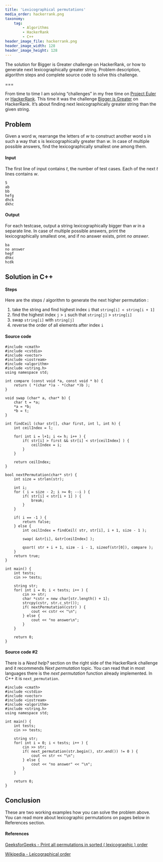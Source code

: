 ```yaml
---
title: 'Lexicographical permutations'
media_order: hackerrank.png
taxonomy:
    tag:
        - Algorithms
        - HackerRank
        - C++
header_image_file: hackerrank.png
header_image_width: 128
header_image_height: 128
---
```


The solution for Bigger is Greater challenge on HackerRank, or how to generate next lexicographically greater string. Problem description, algorithm steps and complete source code to solve this challenge.

===

From time to time I am solving “challenges” in my free time on [Project Euler](https://projecteuler.net/) or [HackerRank](https://www.hackerrank.com/). This time it was the challenge [Bigger is Greater](https://www.hackerrank.com/challenges/bigger-is-greater/problem) on HackerRank. It’s about finding next lexicographically greater string than the given string.

## Problem

Given a word w, rearrange the letters of *w* to construct another word s in such a way that s is lexicographically greater than *w*. In case of multiple possible answers, find the lexicographically smallest one among them.

#### Input

The first line of input contains *t*, the number of test cases. Each of the next *t* lines contains *w*.

```
5
ab
bb
hefg
dhck
dkhc
```

#### Output

For each testcase, output a string lexicographically bigger than *w* in a separate line. In case of multiple possible answers, print the lexicographically smallest one, and if no answer exists, print *no answer*.

```
ba
no answer
hegf
dhkc
hcdk
```

## Solution in C++

#### Steps

Here are the steps / algorithm to generate the next higher permutation :

1. take the string and find highest index `i` that `string[i] < string[i + 1]`
2. find the highest index `j` > `i` such that `string[j]` > `string[i]`
3. swap `string[i]` with `string[j]`
4. reverse the order of all elements after index `i`

#### Source code

```
#include <cmath>
#include <cstdio>
#include <vector>
#include <iostream>
#include <algorithm>
#include <string.h>
using namespace std;

int compare (const void *a, const void * b) {
    return ( *(char *)a - *(char *)b );
}

void swap (char* a, char* b) {
    char t = *a;
    *a = *b;
    *b = t;
}

int findCeil (char str[], char first, int l, int h) {
    int ceilIndex = l;

    for( int i = l+1; i <= h; i++ ) {
        if( str[i] > first && str[i] < str[ceilIndex] ) {
            ceilIndex = i;
        }
    }

    return ceilIndex;
}

bool nextPermutation(char* str) {
    int size = strlen(str);

    int i;
    for ( i = size - 2; i >= 0; --i ) {
        if( str[i] < str[i + 1] ) {
            break;
        }
    }

    if( i == -1 ) {
        return false;
    } else {
        int ceilIndex = findCeil( str, str[i], i + 1, size - 1 );

        swap( &str[i], &str[ceilIndex] );

        qsort( str + i + 1, size - i - 1, sizeof(str[0]), compare );
    }
    return true;
}

int main() {
    int tests;
    cin >> tests;

    string str;
    for( int i = 0; i < tests; i++ ) {
        cin >> str;
        char *cstr = new char[str.length() + 1];
        strcpy(cstr, str.c_str());
        if( nextPermutation(cstr) ) {
            cout << cstr << "\n";
        } else {
            cout << "no answer\n";
        }
    }

    return 0;
}
```

#### Source code #2

There is a *Need help?* section on the right side of the HackerRank challenge and it recommends *Next permutation* topic. You can read that in most languages there is the *next permutation* function already implemented. In C++ it is `next_permutation`.

```
#include <cmath>
#include <cstdio>
#include <vector>
#include <iostream>
#include <algorithm>
#include <string.h>
using namespace std;

int main() {
    int tests;
    cin >> tests;

    string str;
    for( int i = 0; i < tests; i++ ) {
        cin >> str;
        if( next_permutation(str.begin(), str.end()) != 0 ) {
            cout << str << "\n";
        } else {
            cout << "no answer" << "\n";
        }
    }

    return 0;
}
```

## Conclusion

These are two working examples how you can solve the problem above. You can read more about lexicographic permutations on pages below in References section.

#### References

[GeeksforGeeks - Print all permutations in sorted ( lexicographic ) order](http://www.geeksforgeeks.org/lexicographic-permutations-of-string/)

[Wikipedia - Leicographical order](https://en.wikipedia.org/wiki/Lexicographical_order)
